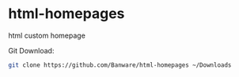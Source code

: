 # html-homepages
html custom homepage

Git Download:
```bash
git clone https://github.com/Banware/html-homepages ~/Downloads
```
